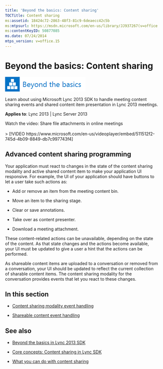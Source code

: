 ```yaml
---
title: 'Beyond the basics: Content sharing'
TOCTitle: Content sharing
ms:assetid: 18424c72-2863-48f3-81c9-6deaecc42c5b
ms:mtpsurl: https://msdn.microsoft.com/en-us/library/JJ937267(v=office.15)
ms:contentKeyID: 50877085
ms.date: 07/24/2014
mtps_version: v=office.15
---
```


# Beyond the basics: Content sharing

![Beyond the basics topic](images/JJ937254.mod_icon_beyondbasics_long(Office.15).png "Beyond the basics topic")

Learn about using Microsoft Lync 2013 SDK to handle meeting content sharing events and shared content item presentation in Lync 2013 meetings.



**Applies to**: Lync 2013 | Lync Server 2013


<div class="caption">
Watch the video: Share file attachments in online meetings
</div>
<br />
&gt; [!VIDEO https://www.microsoft.com/en-us/videoplayer/embed/511512f2-745d-4b09-8849-db7c997743f4]

## Advanced content sharing programming

Your application must react to changes in the state of the content sharing modality and active shared content item to make your application UI responsive. For example, the UI of your application should have buttons to let a user take such actions as:

  - Add or remove an item from the meeting content bin.

  - Move an item to the sharing stage.

  - Clear or save annotations.

  - Take over as content presenter.

  - Download a meeting attachment.

These content-related actions can be unavailable, depending on the state of the content. As that state changes and the actions become available, your UI must be updated to give a user a hint that the actions can be performed.

As shareable content items are uploaded to a conversation or removed from a conversation, your UI should be updated to reflect the current collection of sharable content items. The content sharing modality for the conversation provides events that let you react to these changes.

## In this section

  - [Content sharing modality event handling](content-sharing-modality-event-handling.md)

  - [Shareable content event handling](shareable-content-event-handling.md)

## See also

  - [Beyond the basics in Lync 2013 SDK](beyond-the-basics-in-lync-2013-sdk.md)

  - [Core concepts: Content sharing in Lync SDK](core-concepts-content-sharing-in-lync-sdk.md)

  - [What you can do with content sharing](what-you-can-do-with-content-sharing.md)

